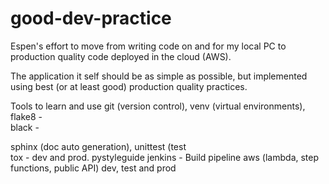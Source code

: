 # good-dev-practice
Espen's effort to move from writing code on and for my local PC to production quality code deployed in the cloud (AWS).

The application it self should be as simple as possible, but implemented using best (or at least good) production quality practices.

Tools to learn and use
git (version control),
venv (virtual environments),
flake8 -  
black - 

sphinx (doc auto generation),
unittest (test  
tox - 
dev and prod.
pystyleguide
jenkins - Build pipeline 
aws (lambda, step functions, public API)
dev, test and prod
